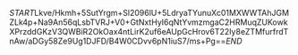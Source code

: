 $START$Lkve/Hkmh+5SutYrgm+Sl2096lU+5LdryaTYunuXc01MXWWTAhJGMZLk4p+Na9An56qLsbTVRJ+V0+GtNxtHyI6qNtYvmzmgaC2HRMuqZUKowkXPrzddGKzV3QWBiR2OkOax4ntLirK2uf6eAUpGcHrov6T22Iy8eZTMfurfrdTnAw/aDGy58Ze9Ug1DJFD/B4W0CDvv6pN1iuS7/ms+Pg==$END$